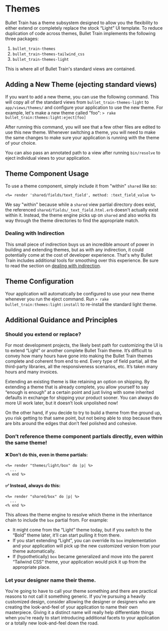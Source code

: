 # Themes

Bullet Train has a theme subsystem designed to allow you the flexibility to either extend or completely replace the stock “Light” UI template.
To reduce duplication of code across themes, Bullet Train implements the following three packages:
1. `bullet_train-themes`
2. `bullet_train-themes-tailwind_css`
3. `bullet_train-themes-light`

This is where all of Bullet Train's standard views are contained.

## Adding a New Theme (ejecting standard views)

If you want to add a new theme, you can use the following command. This will copy all of the standard views from `bullet_train-themes-light` to `app/views/themes/` and configure your application to use the new theme. For example, let's make a new theme called "foo":
`> rake bullet_train:themes:light:eject[foo]`

After running this command, you will see that a few other files are edited to use this new theme. Whenever switching a theme, you will need to make the same changes to make sure your application is running with the theme of your choice.

You can also pass an annotated path to a view after running `bin/resolve` to eject individual views to your application.

## Theme Component Usage

To use a theme component, simply include it from "within" `shared` like so:

```
<%= render 'shared/fields/text_field', method: :text_field_value %>
```

We say "within" because while a `shared` view partial directory does exist, the referenced `shared/fields/_text_field.html.erb` doesn't actually exist within it. Instead, the theme engine picks up on `shared` and also works its way through the theme directories to find the appropriate match.

### Dealing with Indirection

This small piece of indirection buys us an incredible amount of power in building and extending themes, but as with any indirection, it could potentially come at the cost of developer experience. That's why Bullet Train includes additional tools for smoothing over this experience. Be sure to read the section on [dealing with indirection](./indirection.md).

## Theme Configuration

Your application will automatically be configured to use your new theme whenever you run the eject command. Run `> rake bullet_train:themes:light:install` to re-install the standard light theme.

## Additional Guidance and Principles

### Should you extend or replace?

For most development projects, the likely best path for customizing the UI is to extend “Light” or another complete Bullet Train theme. It’s difficult to convey how many hours have gone into making the Bullet Train themes complete and coherent from end to end. Every type of field partial, all the third-party libraries, all the responsiveness scenarios, etc. It’s taken many hours and many invoices.

Extending an existing theme is like retaining an option on shipping. By extending a theme that is already complete, you allow yourself to say “enough is enough” at a certain point and just living with some inherited defaults in exchange for shipping your product sooner. You can always do more UI work later, but it doesn’t look unpolished now!

On the other hand, if you decide to try to build a theme from the ground up, you risk getting to that same point, but not being able to stop because there are bits around the edges that don’t feel polished and cohesive.

### Don’t reference theme component partials directly, even within the same theme!

#### ❌ Don’t do this, even in theme partials:

```
<%= render "themes/light/box" do |p| %>
  ...
<% end %>
```

#### ✅ Instead, always do this:

```
<%= render "shared/box" do |p| %>
  ...
<% end %>
```

This allows the theme engine to resolve which theme in the inheritance chain to include the `box` partial from. For example:

 - It might come from the “Light” theme today, but if you switch to the “Bold” theme later, it’ll can start pulling it from there.
 - If you start extending “Light”, you can override its `box` implementation and your application will pick up the new customized version from your theme automatically.
 - If (hypothetically) `box` became generalized and move into the parent “Tailwind CSS” theme, your application would pick it up from the appropriate place.

### Let your designer name their theme.

You're going to have to call your theme something and there are practical reasons to not call it something generic. If you're pursuing a heavily customized design, consider allowing the designer or designers who are creating the look-and-feel of your application to name their own masterpiece. Giving it a distinct name will really help differentiate things when you're ready to start introducing additional facets to your application or a totally new look-and-feel down the road.
